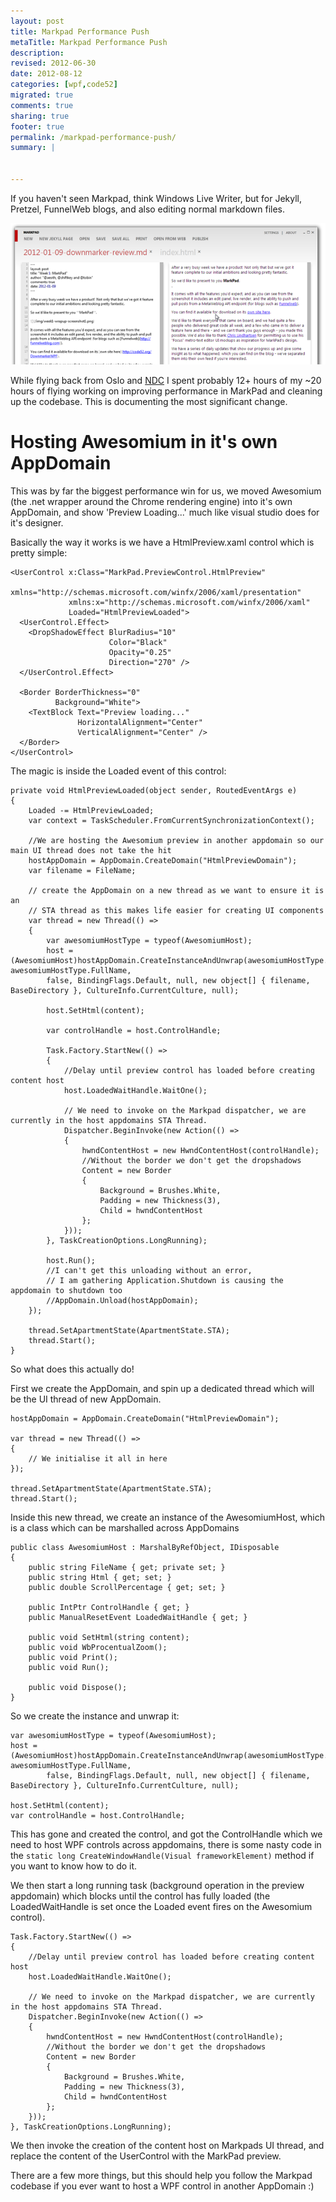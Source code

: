 ```yaml
---
layout: post
title: Markpad Performance Push
metaTitle: Markpad Performance Push
description: 
revised: 2012-06-30
date: 2012-08-12
categories: [wpf,code52]
migrated: true
comments: true
sharing: true
footer: true
permalink: /markpad-performance-push/
summary: | 
  

---
```

If you haven't seen Markpad, think Windows Live Writer, but for Jekyll, Pretzel, FunnelWeb blogs, and also editing normal markdown files.

![MarkPad](/assets/posts/2012-08-12-markpad-performance-push/screenshot.png)

While flying back from Oslo and [NDC](http://www.ndcoslo.com/) I spent probably 12+ hours of my ~20 hours of flying working on improving performance in MarkPad and cleaning up the codebase. This is documenting the most significant change.

# Hosting Awesomium in it's own AppDomain
This was by far the biggest performance win for us, we moved Awesomium (the .net wrapper around the Chrome rendering engine) into it's own AppDomain, and show 'Preview Loading...' much like visual studio does for it's designer.

Basically the way it works is we have a HtmlPreview.xaml control which is pretty simple:

    <UserControl x:Class="MarkPad.PreviewControl.HtmlPreview"
                 xmlns="http://schemas.microsoft.com/winfx/2006/xaml/presentation"
                 xmlns:x="http://schemas.microsoft.com/winfx/2006/xaml"
                 Loaded="HtmlPreviewLoaded">
      <UserControl.Effect>
        <DropShadowEffect BlurRadius="10"
                          Color="Black"
                          Opacity="0.25"
                          Direction="270" />
      </UserControl.Effect>
    
      <Border BorderThickness="0"
              Background="White">
        <TextBlock Text="Preview loading..."
                   HorizontalAlignment="Center"
                   VerticalAlignment="Center" />
      </Border>
    </UserControl>

The magic is inside the Loaded event of this control:

    private void HtmlPreviewLoaded(object sender, RoutedEventArgs e)
    {
        Loaded -= HtmlPreviewLoaded;
        var context = TaskScheduler.FromCurrentSynchronizationContext();

        //We are hosting the Awesomium preview in another appdomain so our main UI thread does not take the hit
        hostAppDomain = AppDomain.CreateDomain("HtmlPreviewDomain");
        var filename = FileName;

        // create the AppDomain on a new thread as we want to ensure it is an 
        // STA thread as this makes life easier for creating UI components
        var thread = new Thread(() =>
        {
            var awesomiumHostType = typeof(AwesomiumHost);
            host = (AwesomiumHost)hostAppDomain.CreateInstanceAndUnwrap(awesomiumHostType.Assembly.FullName, awesomiumHostType.FullName,
            false, BindingFlags.Default, null, new object[] { filename, BaseDirectory }, CultureInfo.CurrentCulture, null);

            host.SetHtml(content);

            var controlHandle = host.ControlHandle;

            Task.Factory.StartNew(() =>
            {
                //Delay until preview control has loaded before creating content host
                host.LoadedWaitHandle.WaitOne();

                // We need to invoke on the Markpad dispatcher, we are currently in the host appdomains STA Thread.
                Dispatcher.BeginInvoke(new Action(() =>
                {
                    hwndContentHost = new HwndContentHost(controlHandle);
                    //Without the border we don't get the dropshadows
                    Content = new Border
                    {
                        Background = Brushes.White,
                        Padding = new Thickness(3),
                        Child = hwndContentHost
                    };
                }));
            }, TaskCreationOptions.LongRunning);

            host.Run();
            //I can't get this unloading without an error, 
            // I am gathering Application.Shutdown is causing the appdomain to shutdown too
            //AppDomain.Unload(hostAppDomain);
        });

        thread.SetApartmentState(ApartmentState.STA);
        thread.Start();
    }

So what does this actually do!

First we create the AppDomain, and spin up a dedicated thread which will be the UI thread of new AppDomain.

    hostAppDomain = AppDomain.CreateDomain("HtmlPreviewDomain");

    var thread = new Thread(() =>
    {
        // We initialise it all in here
    });

    thread.SetApartmentState(ApartmentState.STA);
    thread.Start();

Inside this new thread, we create an instance of the AwesomiumHost, which is a class which can be marshalled across AppDomains

    public class AwesomiumHost : MarshalByRefObject, IDisposable
    {
        public string FileName { get; private set; }
        public string Html { get; set; }
        public double ScrollPercentage { get; set; }

        public IntPtr ControlHandle { get; }
        public ManualResetEvent LoadedWaitHandle { get; }

        public void SetHtml(string content);
        public void WbProcentualZoom();
        public void Print();
        public void Run();

        public void Dispose();
    }

So we create the instance and unwrap it:

    var awesomiumHostType = typeof(AwesomiumHost);
    host = (AwesomiumHost)hostAppDomain.CreateInstanceAndUnwrap(awesomiumHostType.Assembly.FullName, awesomiumHostType.FullName,
            false, BindingFlags.Default, null, new object[] { filename, BaseDirectory }, CultureInfo.CurrentCulture, null);

    host.SetHtml(content);
    var controlHandle = host.ControlHandle;

This has gone and created the control, and got the ControlHandle which we need to host WPF controls across appdomains, there is some nasty code in the `static long CreateWindowHandle(Visual frameworkElement)` method if you want to know how to do it.

We then start a long running task (background operation in the preview appdomain) which blocks until the control has fully loaded (the LoadedWaitHandle is set once the Loaded event fires on the Awesomium control).

    Task.Factory.StartNew(() =>
    {
        //Delay until preview control has loaded before creating content host
        host.LoadedWaitHandle.WaitOne();

        // We need to invoke on the Markpad dispatcher, we are currently in the host appdomains STA Thread.
        Dispatcher.BeginInvoke(new Action(() =>
        {
            hwndContentHost = new HwndContentHost(controlHandle);
            //Without the border we don't get the dropshadows
            Content = new Border
            {
                Background = Brushes.White,
                Padding = new Thickness(3),
                Child = hwndContentHost
            };
        }));
    }, TaskCreationOptions.LongRunning);

We then invoke the creation of the content host on Markpads UI thread, and replace the content of the UserControl with the MarkPad preview.

There are a few more things, but this should help you follow the Markpad codebase if you ever want to host a WPF control in another AppDomain :)